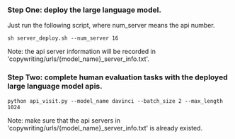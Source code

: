 ### Step One: deploy the large language model.
Just run the following script, where num_server means the api number.
```
sh server_deploy.sh --num_server 16
```

Note: the api server information will be recorded in 'copywriting/urls/{model_name}_server_info.txt'.

### Step Two: complete human evaluation tasks with the deployed large language model apis.
```
python api_visit.py --model_name davinci --batch_size 2 --max_length 1024
```

Note: make sure that the api servers in 'copywriting/urls/{model_name}_server_info.txt' is already existed.